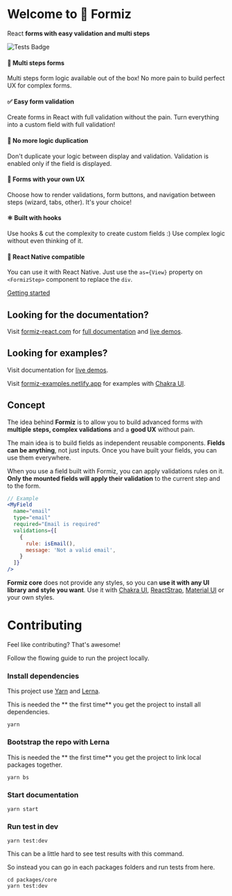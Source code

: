 # Welcome to 🐜 Formiz
React **forms with easy validation and multi steps**

![Tests Badge](https://github.com/ivan-dalmet/formiz/workflows/Formiz%20Test/badge.svg)

#### 🧙‍ **Multi steps forms**
Multi steps form logic available out of the box! No more pain to build perfect UX for complex forms.

#### ✅ **Easy form validation**
Create forms in React with full validation without the pain. Turn everything into a custom field with full validation!

#### 🐛 **No more logic duplication**
Don't duplicate your logic between display and validation. Validation is enabled only if the field is displayed.

#### 💅 **Forms with your own UX**
Choose how to render validations, form buttons, and navigation between steps (wizard, tabs, other). It's your choice!

#### ⚛️ **Built with hooks**
Use hooks & cut the complexity to create custom fields :) Use complex logic without even thinking of it.

#### 📱 **React Native compatible**
You can use it with React Native. Just use the `as={View}` property on `<FormizStep>` component to replace the `div`.


[Getting started](https://formiz-react.com/docs/getting-started)

## Looking for the documentation?

Visit [formiz-react.com](https://formiz-react.com) for [full documentation](https://formiz-react.com/docs/getting-started) and [live demos](https://formiz-react.com/docs/demos/wizard).

## Looking for examples?

Visit documentation for [live demos](https://formiz-react.com/docs/demos/wizard).

Visit [formiz-examples.netlify.app](https://formiz-examples.netlify.app) for examples with [Chakra UI](https://chakra-ui.com/).

## Concept

The idea behind **Formiz** is to allow you to build advanced forms with
**multiple steps, complex validations** and a **good UX** without pain.

The main idea is to build fields as independent reusable components.
**Fields can be anything**, not just inputs. Once you have built your fields,
you can use them everywhere.

When you use a field built with Formiz, you can apply validations rules on it.
**Only the mounted fields will apply their validation** to the current step and to the form.

```jsx
// Example
<MyField
  name="email"
  type="email"
  required="Email is required"
  validations={[
    {
      rule: isEmail(),
      message: 'Not a valid email',
    }
  ]}
/>
```

**Formiz core** does not provide any styles, so you can **use it with any UI library and style you want**.
Use it with [Chakra UI](https://chakra-ui.com/), [ReactStrap](https://reactstrap.github.io/), [Material UI](https://material-ui.com/) or your own styles.


# Contributing

Feel like contributing? That's awesome!

Follow the flowing guide to run the project locally.


### Install dependencies

This project use [Yarn](https://yarnpkg.com) and [Lerna](https://lerna.js.org/).

This is needed the ** the first time** you get the project to install all dependencies.

```
yarn
```

### Bootstrap the repo with Lerna

This is needed the ** the first time** you get the project to link local packages together.

```
yarn bs
```

### Start documentation

```
yarn start
```

### Run test in dev

```
yarn test:dev
```

This can be a little hard to see test results with this command.

So instead you can go in each packages folders and run tests from here.

```
cd packages/core
yarn test:dev
```
